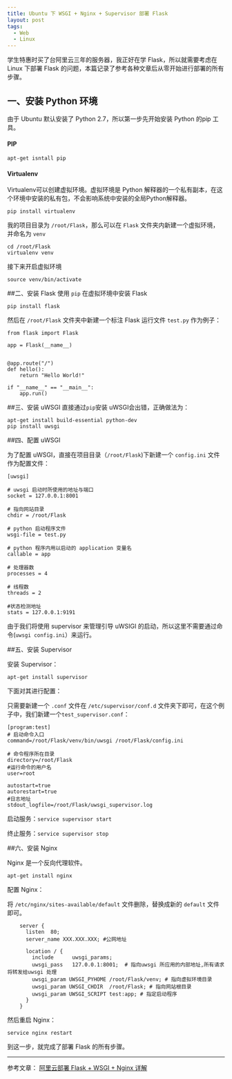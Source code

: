 ```yaml
---
title: Ubuntu 下 WSGI + Nginx + Supervisor 部署 Flask
layout: post
tags:
  - Web
  - Linux
---
```


学生特惠时买了台阿里云三年的服务器，我正好在学 Flask，所以就需要考虑在 Linux 下部署 Flask 的问题，本篇记录了参考各种文章后从零开始进行部署的所有步骤。

## 一、安装 Python 环境

由于 Ubuntu 默认安装了 Python 2.7，所以第一步先开始安装 Python 的pip 工具。

#### PIP

``` shell
apt-get isntall pip
```

#### Virtualenv

Virtualenv可以创建虚拟环境。虚拟环境是 Python 解释器的一个私有副本，在这个环境中安装的私有包，不会影响系统中安装的全局Python解释器。

```
pip install virtualenv
```
我的项目目录为 `/root/Flask`，那么可以在 `Flask` 文件夹内新建一个虚拟环境，并命名为 `venv`

```
cd /root/Flask
virtualenv venv
```
接下来开启虚拟环境
```
source venv/bin/activate
```
##二、安装 Flask
使用 `pip` 在虚拟环境中安装 Flask
```
pip install flask
```
然后在 `/root/Flask` 文件夹中新建一个标注 Flask 运行文件 `test.py` 作为例子：

```
from flask import Flask

app = Flask(__name__)


@app.route("/")
def hello():
    return "Hello World!"
   
if "__name__" == "__main__":
    app.run()
```

##三、安装 uWSGI
直接通过`pip`安装 uWSGI会出错，正确做法为：
```
apt-get install build-essential python-dev
pip install uwsgi
```


##四、配置 uWSGI

为了配置 uWSGI，直接在项目目录（`/root/Flask`)下新建一个 `config.ini` 文件作为配置文件：

```
[uwsgi]

# uwsgi 启动时所使用的地址与端口
socket = 127.0.0.1:8001 

# 指向网站目录
chdir = /root/Flask

# python 启动程序文件
wsgi-file = test.py 

# python 程序内用以启动的 application 变量名
callable = app 

# 处理器数
processes = 4

# 线程数
threads = 2

#状态检测地址
stats = 127.0.0.1:9191
```

由于我们将使用 supervisor 来管理引导 uWSIGI 的启动，所以这里不需要通过命令(`uwsgi config.ini`）来运行。

##五、安装 Supervisor

安装 Supervisor：

```
apt-get install supervisor
```
下面对其进行配置：

只需要新建一个 `.conf` 文件在 `/etc/supervisor/conf.d` 文件夹下即可，在这个例子中，我们新建一个`test_supervisor.conf`：

```
[program:test]
# 启动命令入口
command=/root/Flask/venv/bin/uwsgi /root/Flask/config.ini

# 命令程序所在目录
directory=/root/Flask
#运行命令的用户名
user=root
		
autostart=true
autorestart=true
#日志地址
stdout_logfile=/root/Flask/uwsgi_supervisor.log	
```

启动服务：`service supervisor start`

终止服务：`service supervisor stop`

##六、安装 Nginx

Nginx 是一个反向代理软件。

```
apt-get install nginx
```

配置 Nginx：

将 `/etc/nginx/sites-available/default` 文件删除，替换成新的 `default` 文件即可。

```
	server {
	  listen  80;
	  server_name XXX.XXX.XXX; #公网地址
	
	  location / {
		include      uwsgi_params;
		uwsgi_pass   127.0.0.1:8001;  # 指向uwsgi 所应用的内部地址,所有请求将转发给uwsgi 处理
		uwsgi_param UWSGI_PYHOME /root/Flask/venv; # 指向虚拟环境目录
		uwsgi_param UWSGI_CHDIR  /root/Flask; # 指向网站根目录
		uwsgi_param UWSGI_SCRIPT test:app; # 指定启动程序
	  }
	}
```

然后重启 Nginx：

```
service nginx restart
```

到这一步，就完成了部署 Flask 的所有步骤。

---

参考文章： [阿里云部署 Flask + WSGI + Nginx 详解](http://www.cnblogs.com/Ray-liang/p/4173923.html)